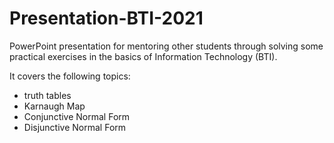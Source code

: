 # Presentation-BTI-2021
PowerPoint presentation for mentoring other students through solving some practical exercises in the basics of Information Technology (BTI).

It covers the following topics:
- truth tables
- Karnaugh Map
- Conjunctive Normal Form
- Disjunctive  Normal Form
